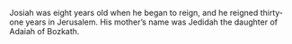 Josiah was eight years old when he began to reign, and he reigned thirty-one years in Jerusalem. His mother’s name was Jedidah the daughter of Adaiah of Bozkath.
